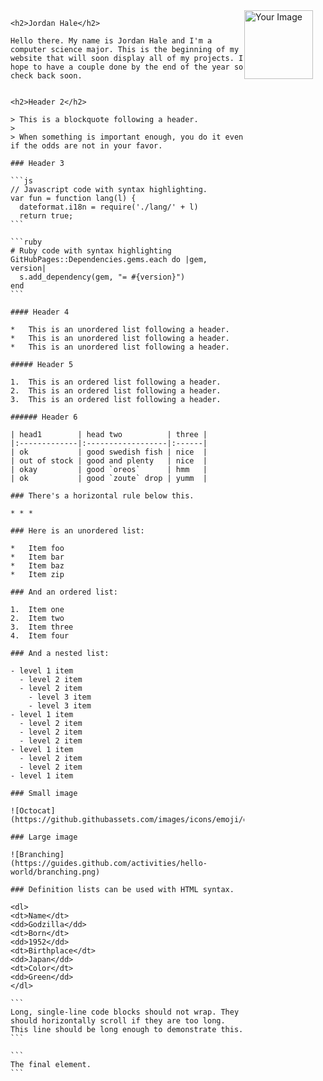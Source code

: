 

<!DOCTYPE html>
<html>
<head>
    <style>
        /* CSS to position the image on the far right */
        .image-container {
            float: right;
            margin-right: 20px; /* Add some space between the image and content */
        }
        /* CSS to make the image smaller */
        .image-container img {
            width: 110px; /* Adjust the width to your preferred size */
        }
    </style>
</head>
<body>
    <div class="image-container">
        <img src="https://i.pinimg.com/564x/2d/5d/6a/2d5d6a42cfb461030bb0bbfb5fc197ba.jpg" alt="Your Image">
    </div>

    <h2>Jordan Hale</h2>

    Hello there. My name is Jordan Hale and I'm a computer science major. This is the beginning of my website that will soon display all of my projects. I hope to have a couple done by the end of the year so check back soon.


    <h2>Header 2</h2>

    > This is a blockquote following a header.
    >
    > When something is important enough, you do it even if the odds are not in your favor.

    ### Header 3

    ```js
    // Javascript code with syntax highlighting.
    var fun = function lang(l) {
      dateformat.i18n = require('./lang/' + l)
      return true;
    ```
    
    ```ruby
    # Ruby code with syntax highlighting
    GitHubPages::Dependencies.gems.each do |gem, version|
      s.add_dependency(gem, "= #{version}")
    end
    ```

    #### Header 4

    *   This is an unordered list following a header.
    *   This is an unordered list following a header.
    *   This is an unordered list following a header.

    ##### Header 5

    1.  This is an ordered list following a header.
    2.  This is an ordered list following a header.
    3.  This is an ordered list following a header.

    ###### Header 6

    | head1        | head two          | three |
    |:-------------|:------------------|:------|
    | ok           | good swedish fish | nice  |
    | out of stock | good and plenty   | nice  |
    | okay         | good `oreos`      | hmm   |
    | ok           | good `zoute` drop | yumm  |

    ### There's a horizontal rule below this.

    * * *

    ### Here is an unordered list:

    *   Item foo
    *   Item bar
    *   Item baz
    *   Item zip

    ### And an ordered list:

    1.  Item one
    2.  Item two
    3.  Item three
    4.  Item four

    ### And a nested list:

    - level 1 item
      - level 2 item
      - level 2 item
        - level 3 item
        - level 3 item
    - level 1 item
      - level 2 item
      - level 2 item
      - level 2 item
    - level 1 item
      - level 2 item
      - level 2 item
    - level 1 item

    ### Small image

    ![Octocat](https://github.githubassets.com/images/icons/emoji/octocat.png)

    ### Large image

    ![Branching](https://guides.github.com/activities/hello-world/branching.png)

    ### Definition lists can be used with HTML syntax.

    <dl>
    <dt>Name</dt>
    <dd>Godzilla</dd>
    <dt>Born</dt>
    <dd>1952</dd>
    <dt>Birthplace</dt>
    <dd>Japan</dd>
    <dt>Color</dt>
    <dd>Green</dd>
    </dl>

    ```
    Long, single-line code blocks should not wrap. They should horizontally scroll if they are too long. This line should be long enough to demonstrate this.
    ```

    ```
    The final element.
    ```

</body>
</html>
